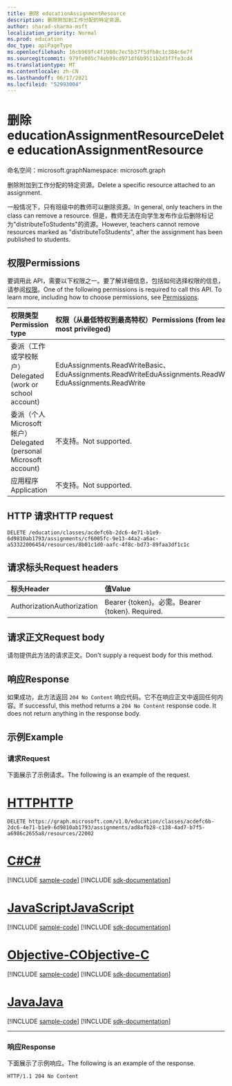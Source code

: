 ```yaml
---
title: 删除 educationAssignmentResource
description: 删除附加到工作分配的特定资源。
author: sharad-sharma-msft
localization_priority: Normal
ms.prod: education
doc_type: apiPageType
ms.openlocfilehash: 16cb969fc4f1980c7ec5b37f5dfb8c1c384c6e7f
ms.sourcegitcommit: 979fe005c74eb99cd971df6b9511b2d3f7fe3cd4
ms.translationtype: MT
ms.contentlocale: zh-CN
ms.lasthandoff: 06/17/2021
ms.locfileid: "52993004"
---
```

# <a name="delete-educationassignmentresource"></a><span data-ttu-id="bd98c-103">删除 educationAssignmentResource</span><span class="sxs-lookup"><span data-stu-id="bd98c-103">Delete educationAssignmentResource</span></span>

<span data-ttu-id="bd98c-104">命名空间：microsoft.graph</span><span class="sxs-lookup"><span data-stu-id="bd98c-104">Namespace: microsoft.graph</span></span>

<span data-ttu-id="bd98c-105">删除附加到工作分配的特定资源。</span><span class="sxs-lookup"><span data-stu-id="bd98c-105">Delete a specific resource attached to an assignment.</span></span>

<span data-ttu-id="bd98c-106">一般情况下，只有班级中的教师可以删除资源。</span><span class="sxs-lookup"><span data-stu-id="bd98c-106">In general, only teachers in the class can remove a resource.</span></span> <span data-ttu-id="bd98c-107">但是，教师无法在向学生发布作业后删除标记为"distributeToStudents"的资源。</span><span class="sxs-lookup"><span data-stu-id="bd98c-107">However, teachers cannot remove resources marked as "distributeToStudents", after the assignment has been published to students.</span></span>

## <a name="permissions"></a><span data-ttu-id="bd98c-108">权限</span><span class="sxs-lookup"><span data-stu-id="bd98c-108">Permissions</span></span>
<span data-ttu-id="bd98c-p102">要调用此 API，需要以下权限之一。要了解详细信息，包括如何选择权限的信息，请参阅[权限](/graph/permissions-reference)。</span><span class="sxs-lookup"><span data-stu-id="bd98c-p102">One of the following permissions is required to call this API. To learn more, including how to choose permissions, see [Permissions](/graph/permissions-reference).</span></span>

|<span data-ttu-id="bd98c-111">权限类型</span><span class="sxs-lookup"><span data-stu-id="bd98c-111">Permission type</span></span>      | <span data-ttu-id="bd98c-112">权限（从最低特权到最高特权）</span><span class="sxs-lookup"><span data-stu-id="bd98c-112">Permissions (from least to most privileged)</span></span>              |
|:--------------------|:---------------------------------------------------------|
|<span data-ttu-id="bd98c-113">委派（工作或学校帐户）</span><span class="sxs-lookup"><span data-stu-id="bd98c-113">Delegated (work or school account)</span></span> |  <span data-ttu-id="bd98c-114">EduAssignments.ReadWriteBasic、EduAssignments.ReadWrite</span><span class="sxs-lookup"><span data-stu-id="bd98c-114">EduAssignments.ReadWriteBasic, EduAssignments.ReadWrite</span></span>  |
|<span data-ttu-id="bd98c-115">委派（个人 Microsoft 帐户）</span><span class="sxs-lookup"><span data-stu-id="bd98c-115">Delegated (personal Microsoft account)</span></span> |  <span data-ttu-id="bd98c-116">不支持。</span><span class="sxs-lookup"><span data-stu-id="bd98c-116">Not supported.</span></span>  |
|<span data-ttu-id="bd98c-117">应用程序</span><span class="sxs-lookup"><span data-stu-id="bd98c-117">Application</span></span> | <span data-ttu-id="bd98c-118">不支持。</span><span class="sxs-lookup"><span data-stu-id="bd98c-118">Not supported.</span></span> | 

## <a name="http-request"></a><span data-ttu-id="bd98c-119">HTTP 请求</span><span class="sxs-lookup"><span data-stu-id="bd98c-119">HTTP request</span></span>
<!-- { "blockType": "ignored" } -->
```http
DELETE /education/classes/acdefc6b-2dc6-4e71-b1e9-6d9810ab1793/assignments/cf6005fc-9e13-44a2-a6ac-a53322006454/resources/8b01c1d0-aafc-4f8c-bd73-89faa3df1c1c

```
## <a name="request-headers"></a><span data-ttu-id="bd98c-120">请求标头</span><span class="sxs-lookup"><span data-stu-id="bd98c-120">Request headers</span></span>
| <span data-ttu-id="bd98c-121">标头</span><span class="sxs-lookup"><span data-stu-id="bd98c-121">Header</span></span>       | <span data-ttu-id="bd98c-122">值</span><span class="sxs-lookup"><span data-stu-id="bd98c-122">Value</span></span> |
|:---------------|:--------|
| <span data-ttu-id="bd98c-123">Authorization</span><span class="sxs-lookup"><span data-stu-id="bd98c-123">Authorization</span></span>  | <span data-ttu-id="bd98c-p103">Bearer {token}。必需。</span><span class="sxs-lookup"><span data-stu-id="bd98c-p103">Bearer {token}. Required.</span></span>  |

## <a name="request-body"></a><span data-ttu-id="bd98c-126">请求正文</span><span class="sxs-lookup"><span data-stu-id="bd98c-126">Request body</span></span>
<span data-ttu-id="bd98c-127">请勿提供此方法的请求正文。</span><span class="sxs-lookup"><span data-stu-id="bd98c-127">Don't supply a request body for this method.</span></span>


## <a name="response"></a><span data-ttu-id="bd98c-128">响应</span><span class="sxs-lookup"><span data-stu-id="bd98c-128">Response</span></span>
<span data-ttu-id="bd98c-p104">如果成功，此方法返回 `204 No Content` 响应代码。它不在响应正文中返回任何内容。</span><span class="sxs-lookup"><span data-stu-id="bd98c-p104">If successful, this method returns a `204 No Content` response code. It does not return anything in the response body.</span></span>

## <a name="example"></a><span data-ttu-id="bd98c-131">示例</span><span class="sxs-lookup"><span data-stu-id="bd98c-131">Example</span></span>
### <a name="request"></a><span data-ttu-id="bd98c-132">请求</span><span class="sxs-lookup"><span data-stu-id="bd98c-132">Request</span></span>
<span data-ttu-id="bd98c-133">下面展示了示例请求。</span><span class="sxs-lookup"><span data-stu-id="bd98c-133">The following is an example of the request.</span></span>


# <a name="http"></a>[<span data-ttu-id="bd98c-134">HTTP</span><span class="sxs-lookup"><span data-stu-id="bd98c-134">HTTP</span></span>](#tab/http)
<!-- {
  "blockType": "request",
  "name": "delete_educationassignmentresource"
}-->
```http
DELETE https://graph.microsoft.com/v1.0/education/classes/acdefc6b-2dc6-4e71-b1e9-6d9810ab1793/assignments/ad8afb28-c138-4ad7-b7f5-a6986c2655a8/resources/22002
```
# <a name="c"></a>[<span data-ttu-id="bd98c-135">C#</span><span class="sxs-lookup"><span data-stu-id="bd98c-135">C#</span></span>](#tab/csharp)
[!INCLUDE [sample-code](../includes/snippets/csharp/delete-educationassignmentresource-csharp-snippets.md)]
[!INCLUDE [sdk-documentation](../includes/snippets/snippets-sdk-documentation-link.md)]

# <a name="javascript"></a>[<span data-ttu-id="bd98c-136">JavaScript</span><span class="sxs-lookup"><span data-stu-id="bd98c-136">JavaScript</span></span>](#tab/javascript)
[!INCLUDE [sample-code](../includes/snippets/javascript/delete-educationassignmentresource-javascript-snippets.md)]
[!INCLUDE [sdk-documentation](../includes/snippets/snippets-sdk-documentation-link.md)]

# <a name="objective-c"></a>[<span data-ttu-id="bd98c-137">Objective-C</span><span class="sxs-lookup"><span data-stu-id="bd98c-137">Objective-C</span></span>](#tab/objc)
[!INCLUDE [sample-code](../includes/snippets/objc/delete-educationassignmentresource-objc-snippets.md)]
[!INCLUDE [sdk-documentation](../includes/snippets/snippets-sdk-documentation-link.md)]

# <a name="java"></a>[<span data-ttu-id="bd98c-138">Java</span><span class="sxs-lookup"><span data-stu-id="bd98c-138">Java</span></span>](#tab/java)
[!INCLUDE [sample-code](../includes/snippets/java/delete-educationassignmentresource-java-snippets.md)]
[!INCLUDE [sdk-documentation](../includes/snippets/snippets-sdk-documentation-link.md)]

---


### <a name="response"></a><span data-ttu-id="bd98c-139">响应</span><span class="sxs-lookup"><span data-stu-id="bd98c-139">Response</span></span>
<span data-ttu-id="bd98c-140">下面展示了示例响应。</span><span class="sxs-lookup"><span data-stu-id="bd98c-140">The following is an example of the response.</span></span> 


<!-- {
  "blockType": "response",
  "truncated": true
} -->
```http
HTTP/1.1 204 No Content
```

<!-- uuid: 8fcb5dbc-d5aa-4681-8e31-b001d5168d79
2015-10-25 14:57:30 UTC -->
<!--
{
  "type": "#page.annotation",
  "description": "Delete educationAssignmentResource",
  "keywords": "",
  "section": "documentation",
  "tocPath": "",
  "suppressions": [
  ]
}
-->


